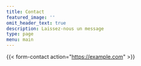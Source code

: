 ```yaml
---
title: Contact
featured_image: ''
omit_header_text: true
description: Laissez-nous un message
type: page
menu: main
---
```


<!-- This is an example of a custom shortcode that you can put right into your content. You will need to add a form action to the shortcode to make it work. Check out [Formspree](https://formspree.io/) for a simple, free form service. -->

{{< form-contact action="https://example.com"  >}}